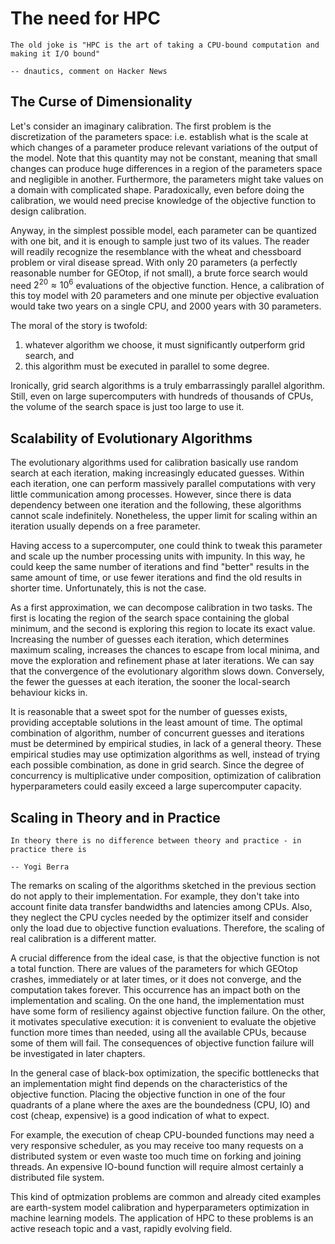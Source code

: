 # The need for HPC

```{epigraph}
The old joke is "HPC is the art of taking a CPU-bound computation and making it I/O bound"

-- dnautics, comment on Hacker News
```

## The Curse of Dimensionality

Let's consider an imaginary calibration. The first problem is the discretization of the parameters space: i.e. establish what is the scale at which changes of a parameter produce relevant variations of the output of the model. Note that this quantity may not be constant, meaning that small changes can produce huge differences in a region of the parameters space and negligible in another. Furthermore, the parameters might take values on a domain with complicated shape. Paradoxically, even before doing the calibration, we would need precise knowledge of the objective function to design calibration. 

Anyway, in the simplest possible model, each parameter can be quantized with one bit, and it is enough to sample just two of its values. The reader will readily recognize the resemblance with the wheat and chessboard problem or viral disease spread. With only 20 parameters (a perfectly reasonable number for GEOtop, if not small), a brute force search would need $2^{20} \approx 10^6$ evaluations of the objective function. Hence, a calibration of this toy model with 20 parameters and one minute per objective evaluation would take two years on a single CPU, and 2000 years with 30 parameters.

The moral of the story is twofold:

1. whatever algorithm we choose, it must significantly outperform grid search, and
2. this algorithm must be executed in parallel to some degree. 
   
Ironically, grid search algorithms is a truly embarrassingly parallel algorithm. Still, even on large supercomputers with hundreds of thousands of CPUs, the volume of the search space is just too large to use it.

## Scalability of Evolutionary Algorithms

The evolutionary algorithms used for calibration basically use random search at each iteration, making increasingly educated guesses. Within each iteration, one can perform massively parallel computations with very little communication among processes. However, since there is data dependency between one iteration and the following, these algorithms cannot scale indefinitely. Nonetheless, the upper limit for scaling within an iteration usually depends on a free parameter.

Having access to a supercomputer, one could think to tweak this parameter and scale up the number processing units with impunity. In this way, he could keep the same number of iterations and find "better" results in the same amount of time, or use fewer iterations and find the old results in shorter time. Unfortunately, this is not the case. 

As a first approximation, we can decompose calibration in two tasks. The first is locating the region of the search space containing the global minimum, and the second is exploring this region to locate its exact value. Increasing the number of guesses each iteration, which determines maximum scaling, increases the chances to escape from local minima, and move the exploration and refinement phase at later iterations. We can say that the convergence of the evolutionary algorithm slows down. Conversely, the fewer the guesses at each iteration, the sooner the local-search behaviour kicks in. 

It is reasonable that a sweet spot for the number of guesses exists, providing acceptable solutions in the least amount of time. The optimal combination of algorithm, number of concurrent guesses and iterations must be determined by empirical studies, in lack of a general theory. These empirical studies may use optimization algorithms as well, instead of trying each possible combination, as done in grid search. Since the degree of concurrency is multiplicative under composition, optimization of calibration hyperparameters could easily exceed a large supercomputer capacity.


## Scaling in Theory and in Practice

```{epigraph}
In theory there is no difference between theory and practice - in practice there is

-- Yogi Berra
```

The remarks on scaling of the algorithms sketched in the previous section do not apply to their implementation. For example, they don't take into account finite data transfer bandwidths and latencies among CPUs. Also, they neglect the CPU cycles needed by the optimizer itself and consider only the load due to objective function evaluations. Therefore, the scaling of real calibration is a different matter. 

A crucial difference from the ideal case, is that the objective function is not a total function. There are values of the parameters for which GEOtop crashes, immediately or at later times, or it does not converge, and the computation takes forever. This occurrence has an impact both on the implementation and scaling. On the one hand, the implementation must have some form of resiliency against objective function failure. On the other, it motivates speculative execution: it is convenient to evaluate the objetive function more times than needed, using all the available CPUs, because some of them will fail. The consequences of objective function failure will be investigated in later chapters.

In the general case of black-box optimization, the specific bottlenecks that an implementation might find depends on the characteristics of the objective function. Placing the objective function in one of the four quadrants of a plane where the axes are the boundedness (CPU, IO) and cost (cheap, expensive) is a good indication of what to expect. 

For example, the execution of cheap CPU-bounded functions may need a very responsive scheduler, as you may receive too many requests on a distributed system or even waste too much time on forking and joining threads. An expensive IO-bound function will require almost certainly a distributed file system. 

This kind of optmization problems are common and already cited examples are earth-system model calibration and hyperparameters optimization in machine learning models. The application of HPC to these problems is an active reseach topic and a vast, rapidly evolving field.
